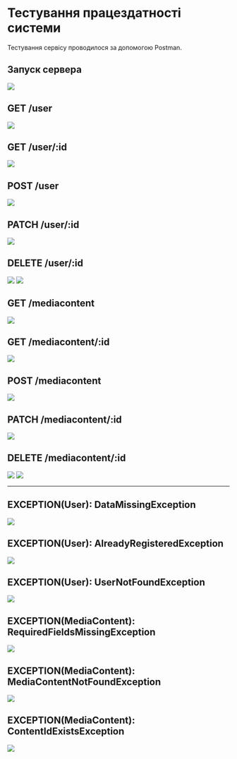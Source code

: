 # Тестування працездатності системи

Тестування сервісу проводилося за допомогою Postman.

## Запуск сервера

<img src="./media/start.png">

## GET /user

<img src="./media/get_user.png">

## GET /user/:id

<img src="./media/get_user_by_id.png">

## POST /user

<img src="./media/post_user.png">

## PATCH /user/:id

<img src="./media/patch_user.png">

## DELETE /user/:id

<img src="./media/delete_user_part1.png">

<img src="./media/delete_user_part2.png">

## GET /mediacontent

<img src="./media/get_content.png">

## GET /mediacontent/:id

<img src="./media/get_content_by_id.png">

## POST /mediacontent

<img src="./media/post_content.png">

## PATCH /mediacontent/:id

<img src="./media/patch_content.png">

## DELETE /mediacontent/:id

<img src="./media/delete_content_part1.png">

<img src="./media/delete_content_part2.png">

___

## EXCEPTION(User): DataMissingException

<img src="./media/user_DataMissingException.png">

## EXCEPTION(User): AlreadyRegisteredException

<img src="./media/user_AlreadyRegisteredException.png">

## EXCEPTION(User): UserNotFoundException

<img src="./media/delete_user_part2.png">

## EXCEPTION(MediaContent): RequiredFieldsMissingException

<img src="./media/content_RequiredFieldsMissingException.png">

## EXCEPTION(MediaContent): MediaContentNotFoundException

<img src="./media/delete_content_part2.png">

## EXCEPTION(MediaContent): ContentIdExistsException

<img src="./media/content_ContentIdExistsException.png">
